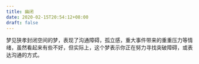 ```yaml
---
title: 幽闭
date: 2020-02-15T20:54:12+08:00
draft: false
---
```


梦见狭孝封闭空间的梦，表现了沟通障碍，孤立感，重大事件带来的重重压力等情绪，虽然看起来有些不好，但实际上，这个梦表示你正在努力寻找突破障碍，或表达沟通的方式。

